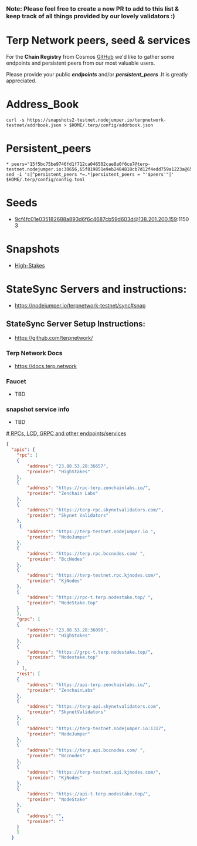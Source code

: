 ### Note: Please feel free to create a new PR to add to this list & keep track of all things provided by our lovely validators :)
# Terp Network peers, seed & services
For the **Chain Registry** from Cosmos [GitHub](https://github.com/cosmos/chain-registry/tree/master/terpnetwork) we'd like to gather some endpoints and 
persistent peers from our most valuable users.

 Please provide your public ***endpoints*** and/or ***persistent_peers*** .It is greatly appreciated.

 # Address_Book
 ```
 curl -s https://snapshots2-testnet.nodejumper.io/terpnetwork-testnet/addrbook.json > $HOME/.terp/config/addrbook.json
 ``` 

# Persistent_peers
```
* peers="15f5bc75be9746fd1f712ca046502cae8a0f6ce7@terp-testnet.nodejumper.io:30656,65f819851e9eb2484818cb7d12f4edd759a1223a@65.21.143.79:25856,86a64042d8f3508b7d553e36413eade045d3a985@207.180.206.3:11656,82aa920c9b74be25cbeafa027206516b40784137@95.217.234.243:26656,74a37dda6fe3b8c88630b8e2eb808abccba14a44@65.21.131.215:26636,abf05e076f72192c0f45c3e6cef9f5bd285fac4b@65.21.151.93:46656,d6d7e96122f61a3a2216df9a74822171489a0e17@65.109.17.86:34656,1f5b5de284d47acd69ba73461fb6894a051bec59@51.75.88.124:26656,84d770b9c4d10c734fd9ec5753ab19d4693ecbcd@116.202.236.115:21316,a4f76a1c232dece6aa80ba9ada569d3355111c69@78.46.16.236:47656,ff2ee3da5675de1dcd25aca8d7958d9a0b439f55@185.237.252.152:36656,f9d7b883594e651a45e91c49712151bf93322c08@141.95.65.26:29456,c2a177164098b317261d55fb1c946a97e5e35adb@75.119.134.69:30656,2e4e0f43100b424dc4b27e478acc39bebe32344d@77.37.176.99:55656,63910944ee1c3dd7ae683cc4b96241bcf059c08f@167.99.0.78:26656,3786f8392cf865c8fd4f599f30f5047c33977432@135.181.221.186:29656,7e5c0b9384a1b9636f1c670d5dc91ba4721ab1ca@195.201.218.107:36656,c583c0a09ba50fb2eef6cb665dbdea1e5b790ffd@161.97.167.120:20656,88497ab3bbbcc1e8545771f45020e738bcce590f@46.138.245.164:26465,3122336186c16b9ba7f309afbac06412183121f8@65.108.103.86:56656,a24cbc18af3f3558719e2f479ff412f60e126683@181.41.142.78:11504,a6fe56d1c57d2edb7cc6ec638ccdcbc2f8ad2813@65.108.206.56:39656,c989593c89b511318aa6a0c0d361a7a7f4271f28@65.108.124.172:26656,2c7cef934ae39bc6a2fb240b4bfb2c3e0ba0be4e@193.46.243.184:36656,e95eaf418dc2e61437f1b514eda666cd20949571@149.102.143.147:46656,9c11526f00ae0bffee82209118b27736fca8c7ba@195.3.222.161:33656,14ca69edabb36c51504f1a760292f8e6b9190bd7@65.21.138.123:28656,d2af3d86ee5698037d802567ed930f8d58d89c25@38.242.199.93:16656,9b0c5af3f13fe8ca3d0a89d5752e8f5f9062ce7c@95.216.168.99:60656,7cd2881b35643352deed6ec283727c3d05be7502@38.242.214.172:11656,1026fa01cbf0640bb2f2cb20e253997bf51c1858@85.173.113.198:20656,c8566ae397962bd6b150db94489442957e8bac72@65.109.61.47:15656,166939372c24934c2227cf9c1f1aaa0bd55510bf@161.97.157.15:26656,681114e96b155d0fe874dc841a66d11d75a68738@176.241.136.91:26656,25698175170dc9634a851b3ae797d9e417f78491@213.136.92.19:26656,aff25de278af66d060a5f130ec90d6b6069c328c@65.21.251.128:33656,726e9f00ecd575365f5a83f484ebf66bb8eccb72@45.8.133.71:11656,bdeac776f6c7ceb78af9c8f3d29f88757f289a17@95.217.224.252:29656,59a370e401c64a3df8dfb245a7e58b28bc1c2df0@38.242.152.170:26656,cab8b1969eadc8288b5178c814645e6e8c944a82@185.241.151.174:26656,e1fbb034e9d579ec4012ea8e5bae69887020d06f@176.9.146.72:60756,fa0b9020eac4bf9670949bd87809055bf413798d@75.119.128.218:11656,5614064b54a36d4467ace382a27b8242bb0053d1@74.207.226.78:26656,e822712f22651c5e50484afb30c68f9615a31ed9@77.121.209.191:11656,99c9429569978e599c476cf6e35eaccc492f58a2@97.84.107.110:26656,f4199c24046325746548e0cb46b11637dfb447d3@95.217.121.229:11014,08a0f07da691a2d18d26e35eaa22ec784d1440cd@194.163.164.52:56656,e6630d7bcc1c6c9593fdcb7e7e1fb762b3e257d1@65.21.134.202:26636,5a6f4f80c7a29055028fc503216a1539594ad33f@89.111.15.146:11514"
sed -i 's|^persistent_peers *=.*|persistent_peers = "'$peers'"|' $HOME/.terp/config/config.toml
```


# Seeds
* 9cf4fc01e035182688a893d6f6c4687cb59d603d@138.201.200.159:11503 

# Snapshots
* [High-Stakes](https://tools.highstakes.ch/snapshots/terp)

# StateSync Servers and instructions:
* https://nodejumper.io/terpnetwork-testnet/sync#snap
## StateSync Server Setup Instructions:
* https://github.com/terpnetwork/

### Terp Network Docs
* https://docs.terp.network

###  Faucet
* TBD

### snapshot service info 
* TBD


[# RPCs, LCD, GRPC and other endpoints/services](/peers_seeds_and_services.md)

```json 
{
  "apis": {
    "rpc": [
    {
        "address": "23.88.53.28:36657",
        "provider": "HighStakes"
    },
    {
        "address": "https://rpc-terp.zenchainlabs.io/",
        "provider": "Zenchain Labs"
    },
    {
        "address": "https://terp-rpc.skynetvalidators.com/",
        "provider": "Skynet Validators"
    },
     {
        "address": "https://terp-testnet.nodejumper.io ",
        "provider": "NodeJumper"
    },
    {
        "address": "https://terp.rpc.bccnodes.com/ ",
        "provider": "BccNodes"
    },
    {
        "address": "https://terp-testnet.rpc.kjnodes.com/",
        "provider": "KjNodes"
    },
    {
        "address": "https://rpc-t.terp.nodestake.top/ ",
        "provider": "NodeStake.top"
    }
    ],
    "grpc": [
    {
        "address": "23.88.53.28:36090",
        "provider": "HighStakes"
    },
    {
        "address": "https://grpc-t.terp.nodestake.top/",
        "provider": "Nodestake.top"
    }
      ],
    "rest": [
    {
        "address": "https://api-terp.zenchainlabs.io/",
        "provider": "ZenchainLabs"
    },
    {
        "address": "https://terp-api.skynetvalidators.com",
        "provider": "SkynetValidators"
    },
    {
        "address": "https://terp-testnet.nodejumper.io:1317",
        "provider": "NodeJumper"
    },
    {
        "address": "https://terp.api.bccnodes.com/ ",
        "provider": "Bccnodes"
    },
    {
        "address": "https://terp-testnet.api.kjnodes.com/",
        "provider": "KjNodes"
    },
    {
        "address": "https://api-t.terp.nodestake.top/",
        "provider": "NodeStake"
    },
    {
        "address": "",
        "provider": ""
    }
    ]
  }
```
